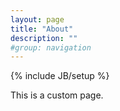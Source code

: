 ```yaml
---
layout: page
title: "About"
description: ""
#group: navigation
---
```

{% include JB/setup %}

<p class="lead">
  This is a custom page.
</p>